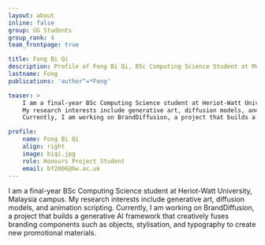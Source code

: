 ```yaml
---
layout: about
inline: false
group: UG Students
group_rank: 4
team_frontpage: true

title: Fong Bi Qi
description: Profile of Fong Bi Qi, BSc Computing Science Student at MuDA Lab.
lastname: Fong
publications: 'author^=*Fong'

teaser: >
    I am a final-year BSc Computing Science student at Heriot-Watt University, Malaysia campus. 
    My research interests include generative art, diffusion models, and animation scripting.
    Currently, I am working on BrandDiffusion, a project that builds a generative AI framework that creatively fuses branding components such as objects, stylisation, and typography to create new promotional materials.

profile:
    name: Fong Bi Qi
    align: right
    image: biqi.jpg
    role: Honours Project Student
    email: bf2006@hw.ac.uk
---
```


I am a final-year BSc Computing Science student at Heriot-Watt University, Malaysia campus. 
My research interests include generative art, diffusion models, and animation scripting.
Currently, I am working on BrandDiffusion, a project that builds a generative AI framework that creatively fuses branding components such as objects, stylisation, and typography to create new promotional materials.